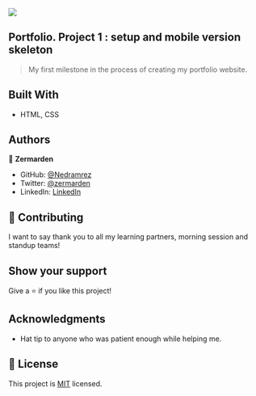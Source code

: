![](https://img.shields.io/badge/Microverse-blueviolet)


## Portfolio. Project 1 : setup and mobile version skeleton

>  My first milestone in the process of creating my portfolio website.

## Built With

-  HTML, CSS

## Authors

👤 **Zermarden**

-  GitHub: [@Nedramrez](https://github.com/Nedramrez)
-  Twitter: [@zermarden](https://twitter.com/zermarden)
-  LinkedIn: [LinkedIn](https://linkedin.com/in/zermarden)

## 🤝 Contributing

I want to say thank you to all my learning partners, morning session and standup teams!

## Show your support

Give a ⭐️ if you like this project!

## Acknowledgments

- Hat tip to anyone who was patient enough while helping me.

## 📝 License

This project is [MIT](https://github.com/git/git-scm.com/blob/main/MIT-LICENSE.txt) licensed.